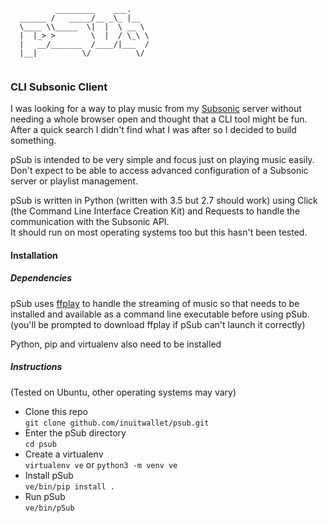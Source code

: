 ```
          _________    ___.    
  ______ /   _____/__ _\_ |__  
  \____ \\_____  \|  |  \ __ \ 
  |  |_> >        \  |  / \_\ \
  |   __/_______  /____/|___  /
  |__|          \/          \/
   
```
### CLI Subsonic Client

I was looking for a way to play music from my [Subsonic](https://subsonic.org) server without needing a whole browser open and thought that a CLI tool might be fun.
After a quick search I didn't find what I was after so I decided to build something.  

pSub is intended to be very simple and focus just on playing music easily. Don't expect to be able to access advanced configuration of a Subsonic server or playlist management.
  
pSub is written in Python (written with 3.5 but 2.7 should work) using Click (the Command Line Interface Creation Kit) and Requests to handle the communication with the Subsonic API.  
It should run on most operating systems too but this hasn't been tested.   
  

#### Installation
##### Dependencies
pSub uses [ffplay](https://ffmpeg.org/ffplay.html) to handle the streaming of music so that needs to be installed and available as a command line executable before using pSub. (you'll be prompted to download ffplay if pSub can't launch it correctly)
  
Python, pip and virtualenv also need to be installed
##### Instructions
(Tested on Ubuntu, other operating systems may vary)
- Clone this repo  
`git clone github.com/inuitwallet/psub.git`
- Enter the pSub directory  
`cd psub`
- Create a virtualenv  
`virtualenv ve`
or
`python3 -m venv ve`
- Install pSub  
`ve/bin/pip install .`
- Run pSub  
`ve/bin/pSub`  

